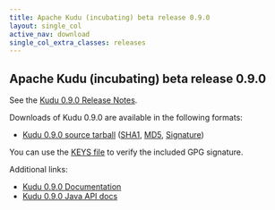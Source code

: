 ```yaml
---
title: Apache Kudu (incubating) beta release 0.9.0
layout: single_col
active_nav: download
single_col_extra_classes: releases
---
```


<!--

Licensed to the Apache Software Foundation (ASF) under one
or more contributor license agreements.  See the NOTICE file
distributed with this work for additional information
regarding copyright ownership.  The ASF licenses this file
to you under the Apache License, Version 2.0 (the
"License"); you may not use this file except in compliance
with the License.  You may obtain a copy of the License at

  http://www.apache.org/licenses/LICENSE-2.0

Unless required by applicable law or agreed to in writing,
software distributed under the License is distributed on an
"AS IS" BASIS, WITHOUT WARRANTIES OR CONDITIONS OF ANY
KIND, either express or implied.  See the License for the
specific language governing permissions and limitations
under the License.

-->

## Apache Kudu (incubating) beta release 0.9.0

See the [Kudu 0.9.0 Release Notes](docs/release_notes.html).

Downloads of Kudu 0.9.0 are available in the following formats:

* [Kudu 0.9.0 source tarball](http://www.apache.org/closer.cgi?filename=incubator/kudu/0.9.0/apache-kudu-incubating-0.9.0.tar.gz&action=download)
  ([SHA1](https://archive.apache.org/dist/incubator/kudu/0.9.0/apache-kudu-incubating-0.9.0.tar.gz.sha),
  [MD5](https://archive.apache.org/dist/incubator/kudu/0.9.0/apache-kudu-incubating-0.9.0.tar.gz.md5),
  [Signature](https://archive.apache.org/dist/incubator/kudu/0.9.0/apache-kudu-incubating-0.9.0.tar.gz.asc))

You can use the [KEYS file](https://archive.apache.org/dist/incubator/kudu/KEYS) to verify the included GPG signature.

Additional links:

* [Kudu 0.9.0 Documentation](docs/)
* [Kudu 0.9.0 Java API docs](apidocs/)
